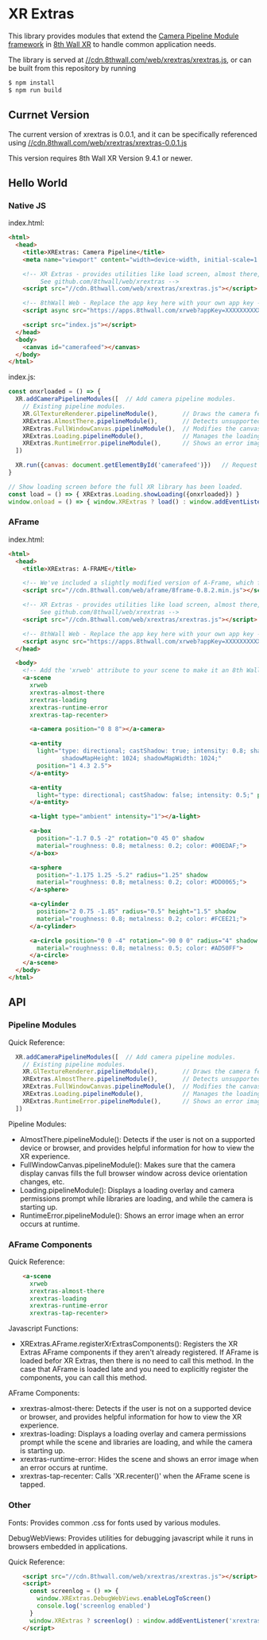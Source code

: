 # XR Extras

This library provides modules that extend the
[Camera Pipeline Module framework](https://docs.8thwall.com/web/#camerapipelinemodule) in
[8th Wall XR](https://8thwall.com/products-web.html) to handle common application needs.

The library is served at
[//cdn.8thwall.com/web/xrextras/xrextras.js](https://cdn.8thwall.com/web/xrextras/xrextras.js), or
can be built from this repository by running

```bash
$ npm install
$ npm run build
```

## Currnet Version

The current version of xrextras is 0.0.1, and it can be specifically referenced using
[//cdn.8thwall.com/web/xrextras/xrextras-0.0.1.js](https://cdn.8thwall.com/web/xrextras/xrextras-0.0.1.js)

This version requires 8th Wall XR Version 9.4.1 or newer.

## Hello World

### Native JS

index.html:

```html
<html>
  <head>
    <title>XRExtras: Camera Pipeline</title>
    <meta name="viewport" content="width=device-width, initial-scale=1.0, user-scalable=no">

    <!-- XR Extras - provides utilities like load screen, almost there, and error handling.
         See github.com/8thwall/web/xrextras -->
    <script src="//cdn.8thwall.com/web/xrextras/xrextras.js"></script>

    <!-- 8thWall Web - Replace the app key here with your own app key -->
    <script async src="https://apps.8thwall.com/xrweb?appKey=XXXXXXXXXXXXXXXXX"></script>

    <script src="index.js"></script>
  </head>
  <body>
    <canvas id="camerafeed"></canvas>
  </body>
</html>
```

index.js:

```javascript
const onxrloaded = () => {
  XR.addCameraPipelineModules([  // Add camera pipeline modules.
    // Existing pipeline modules.
    XR.GlTextureRenderer.pipelineModule(),       // Draws the camera feed.
    XRExtras.AlmostThere.pipelineModule(),       // Detects unsupported browsers and gives hints.
    XRExtras.FullWindowCanvas.pipelineModule(),  // Modifies the canvas to fill the window.
    XRExtras.Loading.pipelineModule(),           // Manages the loading screen on startup.
    XRExtras.RuntimeError.pipelineModule(),      // Shows an error image on runtime error.
  ])

  XR.run({canvas: document.getElementById('camerafeed')})   // Request permissions and run camera.
}

// Show loading screen before the full XR library has been loaded.
const load = () => { XRExtras.Loading.showLoading({onxrloaded}) }
window.onload = () => { window.XRExtras ? load() : window.addEventListener('xrextrasloaded', load) }
```

### AFrame

index.html:

```html
<html>
  <head>
    <title>XRExtras: A-FRAME</title>

    <!-- We've included a slightly modified version of A-Frame, which fixes some polish concerns -->
    <script src="//cdn.8thwall.com/web/aframe/8frame-0.8.2.min.js"></script>

    <!-- XR Extras - provides utilities like load screen, almost there, and error handling.
         See github.com/8thwall/web/xrextras -->
    <script src="//cdn.8thwall.com/web/xrextras/xrextras.js"></script>

    <!-- 8thWall Web - Replace the app key here with your own app key -->
    <script async src="https://apps.8thwall.com/xrweb?appKey=XXXXXXXXXXXXXXXXX"></script>
  </head>

  <body>
    <!-- Add the 'xrweb' attribute to your scene to make it an 8th Wall Web A-FRAME scene. -->
    <a-scene
      xrweb
      xrextras-almost-there
      xrextras-loading
      xrextras-runtime-error
      xrextras-tap-recenter>

      <a-camera position="0 8 8"></a-camera>

      <a-entity
        light="type: directional; castShadow: true; intensity: 0.8; shadowCameraTop: 7;
               shadowMapHeight: 1024; shadowMapWidth: 1024;"
        position="1 4.3 2.5">
      </a-entity>

      <a-entity
        light="type: directional; castShadow: false; intensity: 0.5;" position="-0.8 3 1.85">
      </a-entity>

      <a-light type="ambient" intensity="1"></a-light>

      <a-box
        position="-1.7 0.5 -2" rotation="0 45 0" shadow
        material="roughness: 0.8; metalness: 0.2; color: #00EDAF;">
      </a-box>

      <a-sphere
        position="-1.175 1.25 -5.2" radius="1.25" shadow
        material="roughness: 0.8; metalness: 0.2; color: #DD0065;">
      </a-sphere>

      <a-cylinder
        position="2 0.75 -1.85" radius="0.5" height="1.5" shadow
        material="roughness: 0.8; metalness: 0.2; color: #FCEE21;">
      </a-cylinder>

      <a-circle position="0 0 -4" rotation="-90 0 0" radius="4" shadow
        material="roughness: 0.8; metalness: 0.5; color: #AD50FF">
      </a-circle>
    </a-scene>
  </body>
</html>
```

## API

### Pipeline Modules

Quick Reference:

```javascript
  XR.addCameraPipelineModules([  // Add camera pipeline modules.
    // Existing pipeline modules.
    XR.GlTextureRenderer.pipelineModule(),       // Draws the camera feed.
    XRExtras.AlmostThere.pipelineModule(),       // Detects unsupported browsers and gives hints.
    XRExtras.FullWindowCanvas.pipelineModule(),  // Modifies the canvas to fill the window.
    XRExtras.Loading.pipelineModule(),           // Manages the loading screen on startup.
    XRExtras.RuntimeError.pipelineModule(),      // Shows an error image on runtime error.
  ])
```

Pipeline Modules:

* AlmostThere.pipelineModule(): Detects if the user is not on a supported device or browser, and
provides helpful information for how to view the XR experience.
* FullWindowCanvas.pipelineModule(): Makes sure that the camera display canvas fills the full
browser window across device orientation changes, etc.
* Loading.pipelineModule(): Displays a loading overlay and camera permissions prompt while
libraries are loading, and while the camera is starting up.
* RuntimeError.pipelineModule(): Shows an error image when an error occurs at runtime.

### AFrame Components

Quick Reference:

```html
    <a-scene
      xrweb
      xrextras-almost-there
      xrextras-loading
      xrextras-runtime-error
      xrextras-tap-recenter>
```

Javascript Functions:

* XRExtras.AFrame.registerXrExtrasComponents(): Registers the XR Extras AFrame components if they
aren't already registered. If AFrame is loaded befor XR Extras, then there is no need to call this
method. In the case that AFrame is loaded late and you need to explicitly register the components,
you can call this method.

AFrame Components:

* xrextras-almost-there: Detects if the user is not on a supported device or browser, and provides
helpful information for how to view the XR experience.
* xrextras-loading: Displays a loading overlay and camera permissions prompt while the scene and
libraries are loading, and while the camera is starting up.
* xrextras-runtime-error: Hides the scene and shows an error image when an error occurs at runtime.
* xrextras-tap-recenter: Calls 'XR.recenter()' when the AFrame scene is tapped.

### Other

Fonts: Provides common .css for fonts used by various modules.

DebugWebViews: Provides utilities for debugging javascript while it runs in browsers embedded in
applications.

Quick Reference:

```html
    <script src="//cdn.8thwall.com/web/xrextras/xrextras.js"></script>
    <script>
      const screenlog = () => {
        window.XRExtras.DebugWebViews.enableLogToScreen()
        console.log('screenlog enabled')
      }
      window.XRExtras ? screenlog() : window.addEventListener('xrextrasloaded', screenlog)
    </script>
```

